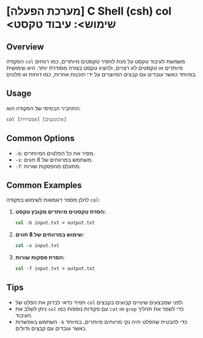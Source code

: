 # [מערכת הפעלה] C Shell (csh) col <שימוש>: עיבוד טקסט 

## Overview
הפקודה `col` משמשת לעיבוד טקסט על מנת להסיר טקסטים מיותרים, כמו רווחים מיותרים או טקסטים לא רצויים, ולהציג טקסט בצורה מסודרת יותר. היא שימושית במיוחד כאשר עובדים עם קבצים המיוצרים על ידי תוכנות אחרות, כמו דוחות או פלטים.

## Usage
התחביר הבסיסי של הפקודה הוא:
```
col [אפשרויות] [ארגומנטים]
```

## Common Options
- `-b`: מסיר את כל הפלטים המיותרים.
- `-x`: משתמש במרווחים של 8 תווים.
- `-f`: מתעלם מהפסקות שורות.

## Common Examples
להלן מספר דוגמאות לשימוש בפקודה `col`:

1. **הסרת טקסטים מיותרים מקובץ טקסט:**
   ```csh
   col -b input.txt > output.txt
   ```

2. **שימוש במרווחים של 8 תווים:**
   ```csh
   col -x input.txt
   ```

3. **הסרת פסקות שורות:**
   ```csh
   col -f input.txt > output.txt
   ```

## Tips
- תמיד כדאי לבדוק את הפלט של `col` לפני שמבצעים שינויים קבועים בקבצים.
- ניתן לשלב את `col` עם פקודות נוספות כמו `cat` או `grep` כדי לשפר את תהליך העיבוד.
- השתמש באפשרות `-b` כדי להבטיח שהפלט יהיה נקי מרווחים מיותרים, במיוחד כאשר עובדים עם קבצים גדולים.